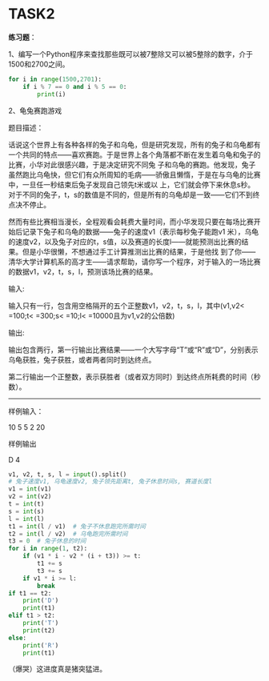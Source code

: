 # TASK2

**练习题**：



1、编写一个Python程序来查找那些既可以被7整除又可以被5整除的数字，介于1500和2700之间。

```python
for i in range(1500,2701):
    if i % 7 == 0 and i % 5 == 0:
        print(i)
```



2、龟兔赛跑游戏

题目描述：

话说这个世界上有各种各样的兔子和乌龟，但是研究发现，所有的兔子和乌龟都有一个共同的特点——喜欢赛跑。于是世界上各个角落都不断在发生着乌龟和兔子的比赛，小华对此很感兴趣，于是决定研究不同兔 子和乌龟的赛跑。他发现，兔子虽然跑比乌龟快，但它们有众所周知的毛病——骄傲且懒惰，于是在与乌龟的比赛中，一旦任一秒结束后兔子发现自己领先t米或以 上，它们就会停下来休息s秒。对于不同的兔子，t，s的数值是不同的，但是所有的乌龟却是一致——它们不到终点决不停止。

然而有些比赛相当漫长，全程观看会耗费大量时间，而小华发现只要在每场比赛开始后记录下兔子和乌龟的数据——兔子的速度v1（表示每秒兔子能跑v1 米），乌龟的速度v2，以及兔子对应的t，s值，以及赛道的长度l——就能预测出比赛的结果。但是小华很懒，不想通过手工计算推测出比赛的结果，于是他找 到了你——清华大学计算机系的高才生——请求帮助，请你写一个程序，对于输入的一场比赛的数据v1，v2，t，s，l，预测该场比赛的结果。



输入:

输入只有一行，包含用空格隔开的五个正整数v1，v2，t，s，l，其中(v1,v2< =100;t< =300;s< =10;l< =10000且为v1,v2的公倍数)



输出:

输出包含两行，第一行输出比赛结果——一个大写字母“T”或“R”或“D”，分别表示乌龟获胜，兔子获胜，或者两者同时到达终点。

第二行输出一个正整数，表示获胜者（或者双方同时）到达终点所耗费的时间（秒数）。

------

样例输入：

10 5 5 2 20

样例输出

D 4



```python
v1, v2, t, s, l = input().split()
# 兔子速度v1, 乌龟速度v2, 兔子领先距离t, 兔子休息时间s, 赛道长度l
v1 = int(v1)
v2 = int(v2)
t = int(t)
s = int(s)
l = int(l)
t1 = int(l / v1)  # 兔子不休息跑完所需时间
t2 = int(l / v2)  # 乌龟跑完所需时间
t3 = 0  # 兔子休息的时间
for i in range(1, t2):
    if (v1 * i - v2 * (i + t3)) >= t:
        t1 += s
        t3 += s
    if v1 * i >= l:
        break
if t1 == t2:
    print('D')
    print(t1)
elif t1 > t2:
    print('T')
    print(t2)
else:
    print('R')
    print(t1)

```



（爆哭）这进度真是猪突猛进。